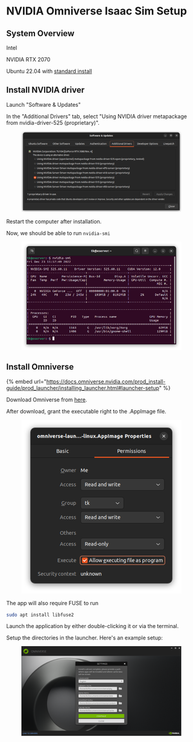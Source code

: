# NVIDIA Omniverse Isaac Sim Setup

## System Overview

Intel&#x20;

NVIDIA RTX 2070

Ubuntu 22.04 with [standard install](https://notes.tk233.xyz/tools/ubuntu-22.04-standard-installation-procedure)





## Install NVIDIA driver

Launch "Software & Updates"

In the "Additional Drivers" tab, select "Using NVIDIA driver metapackage from nvidia-driver-525 (proprietary)".

<figure><img src="../.gitbook/assets/Screenshot from 2022-12-22 09-59-43.png" alt=""><figcaption></figcaption></figure>

Restart the computer after installation.



Now, we should be able to run `nvidia-smi`

<figure><img src="../.gitbook/assets/image (4) (6) (1).png" alt=""><figcaption></figcaption></figure>





## Install Omniverse

{% embed url="https://docs.omniverse.nvidia.com/prod_install-guide/prod_launcher/installing_launcher.html#launcher-setup" %}

Download Omniverse from [here](https://www.nvidia.com/en-us/omniverse/download/).

After download, grant the executable right to the .AppImage file.

<figure><img src="../.gitbook/assets/image (1) (1) (2) (2).png" alt=""><figcaption></figcaption></figure>



The app will also require FUSE to run

```bash
sudo apt install libfuse2
```

Launch the application by either double-clicking it or via the terminal.



Setup the directories in the launcher. Here's an example setup:

<figure><img src="../.gitbook/assets/image (27) (2).png" alt=""><figcaption></figcaption></figure>
